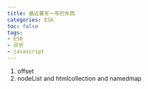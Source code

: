 ```yaml
---
title: 最近要写一写的东西
categories: ES6
toc: false
tags: 
- ES6
- 异步
- javascript
---
```


1. offset
2. nodeList and htmlcollection and namedmap